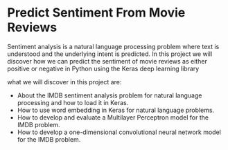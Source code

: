 <h1>Predict Sentiment From Movie Reviews</h1>
<p>
  Sentiment analysis is a natural language processing problem where text is understood and the
underlying intent is predicted. In this project we will discover how we can predict the sentiment
of movie reviews as either positive or negative in Python using the Keras deep learning library
   </p>
<p>what we will discover in this project are:</p>
<ul>
  <li>About the IMDB sentiment analysis problem for natural language processing and how to
load it in Keras.</li>
  <li>How to use word embedding in Keras for natural language problems.</li>
  <li>How to develop and evaluate a Multilayer Perceptron model for the IMDB problem.</li>
  <li>How to develop a one-dimensional convolutional neural network model for the IMDB
    problem.</li>
 </ul>
